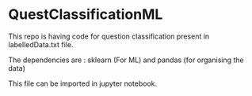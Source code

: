 # QuestClassificationML

This repo is having code for question classification present in labelledData.txt file.

The dependencies are : sklearn (For ML) and pandas (for organising the data)

This file can be imported in jupyter notebook.
